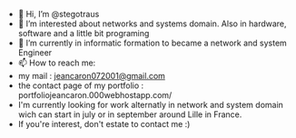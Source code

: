 - 👋 Hi, I’m @stegotraus
- 👀 I’m interested about networks and systems domain. Also in hardware, software and a little bit programing
- 🌱 I’m currently in informatic formation to became a network and system Engineer
- 📫 How to reach me:
-   my mail : jeancaron072001@gmail.com
-   the contact page of my portfolio : portfoliojeancaron.000webhostapp.com/
- I'm currently looking for work alternatly in network and system domain wich can start in july or in september around Lille in France.
- If you're interest, don't estate to contact me :)
<!---
stegotraus/stegotraus is a ✨ special ✨ repository because its `README.md` (this file) appears on your GitHub profile.
You can click the Preview link to take a look at your changes.
--->
